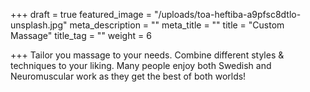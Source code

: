 +++
draft = true
featured_image = "/uploads/toa-heftiba-a9pfsc8dtlo-unsplash.jpg"
meta_description = ""
meta_title = ""
title = "Custom Massage"
title_tag = ""
weight = 6

+++
Tailor you massage to your needs. Combine different styles & techniques to your liking. Many people enjoy both Swedish and Neuromuscular work as they get the best of both worlds!